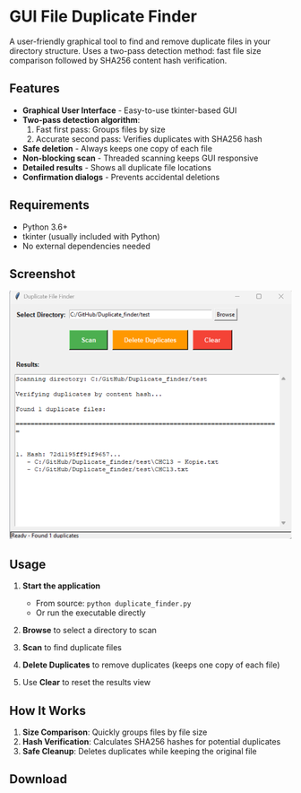 # GUI File Duplicate Finder

A user-friendly graphical tool to find and remove duplicate files in your directory structure.
Uses a two-pass detection method: fast file size comparison followed by SHA256 content hash verification.

## Features

- **Graphical User Interface** - Easy-to-use tkinter-based GUI
- **Two-pass detection algorithm**:
  1. Fast first pass: Groups files by size
  2. Accurate second pass: Verifies duplicates with SHA256 hash
- **Safe deletion** - Always keeps one copy of each file
- **Non-blocking scan** - Threaded scanning keeps GUI responsive
- **Detailed results** - Shows all duplicate file locations
- **Confirmation dialogs** - Prevents accidental deletions

## Requirements

- Python 3.6+
- tkinter (usually included with Python)
- No external dependencies needed
## Screenshot

![Duplicate Finder Interface](Duplicate1.png)
## Usage

1. **Start the application**
   - From source: `python duplicate_finder.py`
   - Or run the executable directly

2. **Browse** to select a directory to scan

3. **Scan** to find duplicate files

4. **Delete Duplicates** to remove duplicates (keeps one copy of each file)

5. Use **Clear** to reset the results view

## How It Works

1. **Size Comparison**: Quickly groups files by file size
2. **Hash Verification**: Calculates SHA256 hashes for potential duplicates
3. **Safe Cleanup**: Deletes duplicates while keeping the original file

## Download
